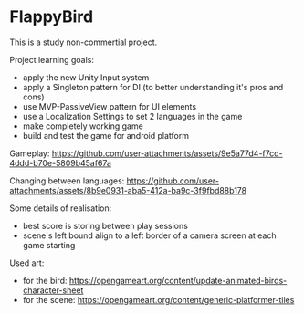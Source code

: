 # FlappyBird

This is a study non-commertial project.


Project learning goals:
- apply the new Unity Input system
- apply a Singleton pattern for DI (to better understanding it's pros and cons)
- use MVP-PassiveView pattern for UI elements
- use a Localization Settings to set 2 languages in the game
- make completely working game
- build and test the game for android platform

Gameplay:
https://github.com/user-attachments/assets/9e5a77d4-f7cd-4ddd-b70e-5809b45af67a

Changing between languages:
https://github.com/user-attachments/assets/8b9e0931-aba5-412a-ba9c-3f9fbd88b178


Some details of realisation:
- best score is storing between play sessions
- scene's left bound align to a left border of a camera screen at each game starting


Used art:
- for the bird: https://opengameart.org/content/update-animated-birds-character-sheet
- for the scene: https://opengameart.org/content/generic-platformer-tiles
